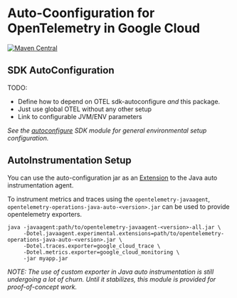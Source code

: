 # Auto-Coonfiguration for OpenTelemetry in Google Cloud

[![Maven Central][maven-image]][maven-url]

## SDK AutoConfiguration

TODO:

- Define how to depend on OTEL sdk-autoconfigure *and* this package.
- Just use global OTEL without any other setup
- Link to configurable JVM/ENV parameters

*See the [autoconfigure][autooconf] SDK module for general environmental setup configuration.*


## AutoInstrumentation Setup

You can use the auto-configuration jar as an [Extension][auto-extensions] to the Java auto instrumentation agent.

To instrument metrics and traces using the `opentelemetry-javaagent`, `opentelemetry-operations-java-auto-<version>.jar` can be used to provide opentelemetry exporters.

```
java -javaagent:path/to/opentelemetry-javaagent-<version>-all.jar \
     -Dotel.javaagent.experimental.extensions=path/to/opentelemetry-operations-java-auto-<version>.jar \
     -Dotel.traces.exporter=google_cloud_trace \
     -Dotel.metrics.exporter=google_cloud_monitoring \
     -jar myapp.jar
```


*NOTE: The use of custom exporter in Java auto instrumentation is still undergoing a lot of churn.  Until it stabilizes, this module is provided for proof-of-concept work.*

[autooconf]: https://github.com/open-telemetry/opentelemetry-java/tree/main/sdk-extensions/autoconfigure
[auto-extensions]: https://github.com/open-telemetry/opentelemetry-java-instrumentation/blob/main/examples/extension/README.md
[maven-image]: https://maven-badges.herokuapp.com/maven-central/com.google.cloud.opentelemetry/exporter-auto/badge.svg
[maven-url]: https://maven-badges.herokuapp.com/maven-central/com.google.cloud.opentelemetry/exporter-auto
